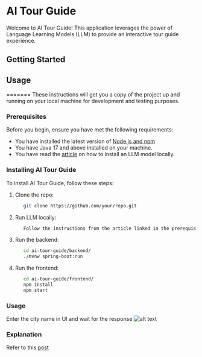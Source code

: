 # AI Tour Guide

Welcome to AI Tour Guide! This application leverages the power of Language Learning Models (LLM) to provide an interactive tour guide experience. 

## Getting Started

## Usage
=======
These instructions will get you a copy of the project up and running on your local machine for development and testing purposes.

### Prerequisites

Before you begin, ensure you have met the following requirements:

- You have installed the latest version of [Node.js and npm](https://nodejs.org/en/download/)
- You have Java 17 and above installed on your machine.
- You have read the [article](https://medium.com/@beyondbasics/how-to-install-an-llm-model-locally-a-comprehensive-guide-08e3ba015aca) on how to install an LLM model locally.

### Installing AI Tour Guide

To install AI Tour Guide, follow these steps:

1. Clone the repo:
   ```bash
      git clone https://github.com/your/repo.git
2. Run LLM locally:
   ```bash
      Follow the instructions from the article linked in the prerequisites
4. Run the backend:
   ```bash
      cd ai-tour-guide/backend/
      ./mvnw spring-boot:run
5. Run the frontend:
   ```bash
      cd ai-tour-guide/frontend/
      npm install
      npm start


### Usage
Enter the city name in UI and wait for the response
![alt text](image.png)

### Explanation
Refer to this [post](https://beyondbasics.medium.com/spring-ai-your-ultimate-llm-powered-city-tour-guide-1342dde47580)